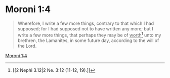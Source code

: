 # Moroni 1:4

> Wherefore, I write a few more things, contrary to that which I had supposed; for I had supposed not to have written any more; but I write a few more things, that perhaps they may be of <u>worth</u>[^a] unto my brethren, the Lamanites, in some future day, according to the will of the Lord.

[Moroni 1:4](https://www.churchofjesuschrist.org/study/scriptures/bofm/moro/1?lang=eng&id=p4#p4)


[^a]: [[2 Nephi 3.12|2 Ne. 3:12 (11-12, 19).]]
